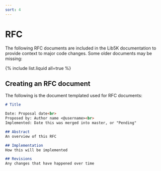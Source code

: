 ```yaml
---
sort: 4
---
```


# RFC

The following RFC documents are included in the Lib5K documentation to provide context to major code changes. Some older documents may be missing:

{% include list.liquid all=true %}

## Creating an RFC document

The following is the document templated used for RFC documents:

```md
# Title

Date: Proposal date<br>
Proposed by: Author name <@username><br>
Implemented: Date this was merged into master, or "Pending"

## Abstract
An overview of this RFC

## Implementation
How this will be implemented

## Revisions
Any changes that have happened over time
```